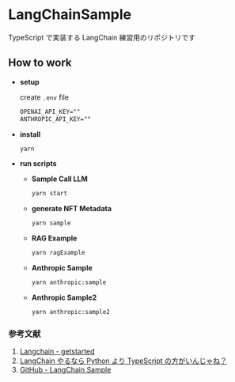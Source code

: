 # LangChainSample

TypeScript で実装する LangChain 練習用のリポジトリです

## How to work

- **setup**

  create `.env` file

  ```txt
  OPENAI_API_KEY=""
  ANTHROPIC_API_KEY=""
  ```

- **install**

  ```bash
  yarn
  ```

- **run scripts**

  - **Sample Call LLM**

    ```bash
    yarn start
    ```

  - **generate NFT Metadata**

    ```bash
    yarn sample
    ```

  - **RAG Example**

    ```bash
    yarn ragExample
    ```

  - **Anthropic Sample**

    ```bash
    yarn anthropic:sample
    ```

  - **Anthropic Sample2**

    ```bash
    yarn anthropic:sample2
    ```

### 参考文献

1. [Langchain - getstarted](https://js.langchain.com/v0.1/docs/expression_language/get_started/)
2. [LangChain やるなら Python より TypeScript の方がいんじゃね？](https://zenn.dev/optimisuke/articles/d6dcb852e14c81)
3. [GitHub - LangChain Sample](https://gist.github.com/YukiTominaga/a6cdd83dacf9187dd7e43b010f1d2709)
